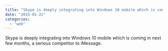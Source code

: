 ```yaml
---
title: "Skype is deeply integrating into Windows 10 mobile which is coming in next few m..."
date: "2015-01-22"
categories: 
  - "web"
---
```


Skype is deeply integrating into Windows 10 mobile which is coming in next few months, a serious competitor to iMessage.
